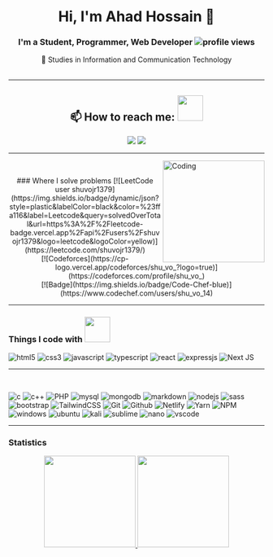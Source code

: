 # <h1 align="center">Hi, I'm Ahad Hossain 👋  </h1>
###  <div align="center"> I'm a Student, Programmer, Web Developer  ![profile views](https://komarev.com/ghpvc/?username=shuvojr13&color=red) </div>
 <div align="center"> 🔭 Studies in Information and Communication Technology </div>
 <br><hr> 
<h2 align="center">📫 How to reach me: <img src="https://media.giphy.com/media/LnQjpWaON8nhr21vNW/giphy.gif" width="50"></h2>
<p align="center">
<a href="https://www.linkedin.com/in/muhammad-shuvo/"><img src="https://img.shields.io/badge/-Ahad%20Hossain-0077B5?style=flat&logo=Linkedin&logoColor=white"/></a>
<a href="mailto:shuvojr1379@gmail.com"><img src="https://img.shields.io/badge/-shuvojr1379@gmail.com-D14836?style=flat&logo=Gmail&logoColor=white"/></a>

</p><hr>

<img align="right" width="200" src="https://user-images.githubusercontent.com/37551474/113611467-3a567d80-9657-11eb-862b-b07b4f105c6f.gif" alt="Coding"><br>
<div  align="center">
### Where I solve problems
[![LeetCode user shuvojr1379](https://img.shields.io/badge/dynamic/json?style=plastic&labelColor=black&color=%23ffa116&label=Leetcode&query=solvedOverTotal&url=https%3A%2F%2Fleetcode-badge.vercel.app%2Fapi%2Fusers%2Fshuvojr1379&logo=leetcode&logoColor=yellow)](https://leetcode.com/shuvojr1379/) <br>
[![Codeforces](https://cp-logo.vercel.app/codeforces/shu_vo_?logo=true)](https://codeforces.com/profile/shu_vo_) <br>
[![Badge](https://img.shields.io/badge/Code-Chef-blue)](https://www.codechef.com/users/shu_vo_14)<hr>
</div>


### Things I code with <img src="https://media.giphy.com/media/WUlplcMpOCEmTGBtBW/giphy.gif" width="50">

![html5](https://img.shields.io/badge/HTML5-E34F26?style=for-the-badge&logo=html5&logoColor=white)
![css3](https://img.shields.io/badge/CSS3-1572B6?style=for-the-badge&logo=css3&logoColor=white)
![javascript](https://img.shields.io/badge/JavaScript-F7DF1E?style=for-the-badge&logo=javascript&logoColor=black)
![typescript](https://img.shields.io/badge/TypeScript-007ACC?style=for-the-badge&logo=typescript&logoColor=white)
![react](https://img.shields.io/badge/React-20232A?style=for-the-badge&logo=react&logoColor=61DAFB)
![expressjs](https://img.shields.io/badge/Express.js-404D59?style=for-the-badge)
![Next JS](https://img.shields.io/badge/Next-black?style=for-the-badge&logo=next.js&logoColor=white)

<hr><br>

![c](https://img.shields.io/badge/C-00599C?style=for-the-badge&logo=c&logoColor=white)
![c++](https://img.shields.io/badge/C%2B%2B-00599C?style=for-the-badge&logo=c%2B%2B&logoColor=white)
![PHP](https://img.shields.io/badge/php-%23777BB4.svg?style=for-the-badge&logo=php&logoColor=white)
![mysql](https://img.shields.io/badge/MySQL-00000F?style=for-the-badge&logo=mysql&logoColor=white)
![mongodb](https://img.shields.io/badge/MongoDB-4EA94B?style=for-the-badge&logo=mongodb&logoColor=white)
![markdown](https://img.shields.io/badge/Markdown-000000?style=for-the-badge&logo=markdown&logoColor=white)
![nodejs](https://img.shields.io/badge/Node.js-43853D?style=for-the-badge&logo=node.js&logoColor=white)
![sass](https://img.shields.io/badge/Sass-CC6699?style=for-the-badge&logo=sass&logoColor=white)
![bootstrap](https://img.shields.io/badge/Bootstrap-563D7C?style=for-the-badge&logo=bootstrap&logoColor=white)
![TailwindCSS](https://img.shields.io/badge/tailwindcss-%2338B2AC.svg?style=for-the-badge&logo=tailwind-css&logoColor=white)
![Git](https://img.shields.io/badge/Git-F05032?style=for-the-badge&logo=git&logoColor=white)
![Github](https://img.shields.io/badge/github%20-%23121011.svg?&style=for-the-badge&logo=github&logoColor=white)
![Netlify](https://img.shields.io/badge/Netlify-00C7B7?style=for-the-badge&logo=netlify&logoColor=white)
![Yarn](https://img.shields.io/badge/yarn-%232C8EBB.svg?style=for-the-badge&logo=yarn&logoColor=white)
![NPM](https://img.shields.io/badge/NPM-%23000000.svg?style=for-the-badge&logo=npm&logoColor=white)
![windows](https://img.shields.io/badge/Windows-0078D6?style=for-the-badge&logo=windows&logoColor=white)
![ubuntu](https://img.shields.io/badge/Ubuntu-E95420?style=for-the-badge&logo=ubuntu&logoColor=white)
![kali](https://img.shields.io/badge/Kali_Linux-557C94?style=for-the-badge&logo=kali-linux&logoColor=white)
![sublime](https://img.shields.io/badge/sublime_text%20-%23575757.svg?&style=for-the-badge&logo=sublime-text&logoColor=important)
![nano](https://img.shields.io/badge/NANO%20-%2311AB00.svg?&style=for-the-badge&logo=nano&logoColor=white)
![vscode](https://img.shields.io/badge/Visual%20Studio-5C2D91.svg?&style=for-the-badge&logo=visual-studio&logoColor=white)<hr>

### Statistics
<p align="center">
<a href="https://github.com/shuvojr13">
  <img height="180em" src="https://github-readme-stats-eight-theta.vercel.app/api?username=shuvojr13&show_icons=true&theme=algolia&include_all_commits=true&count_private=true"/>
  <img height="180em" src="https://github-readme-stats-eight-theta.vercel.app/api/top-langs/?username=shuvojr13&layout=compact&langs_count=8&theme=algolia"/>
</a>
</p>
